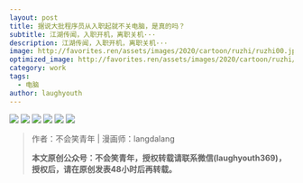 ```yaml
---
layout: post
title: 据说大批程序员从入职起就不关电脑，是真的吗？
subtitle: 江湖传闻，入职开机，离职关机···
description: 江湖传闻，入职开机，离职关机···
image: http://favorites.ren/assets/images/2020/cartoon/ruzhi/ruzhi00.jpg
optimized_image: http://favorites.ren/assets/images/2020/cartoon/ruzhi/ruzhi00.jpg
category: work
tags:
  - 电脑
author: laughyouth
---
```


![](http://favorites.ren/assets/images/2020/cartoon/ruzhi/ruzhi01.jpg)
![](http://favorites.ren/assets/images/2020/cartoon/ruzhi/ruzhi02.jpg)
![](http://favorites.ren/assets/images/2020/cartoon/ruzhi/ruzhi03.jpg)
![](http://favorites.ren/assets/images/2020/cartoon/ruzhi/ruzhi04.jpg)
![](http://favorites.ren/assets/images/2020/cartoon/ruzhi/ruzhi05.jpg)
![](http://favorites.ren/assets/images/2020/cartoon/ruzhi/ruzhi06.jpg)

>作者：不会笑青年 | 漫画师：langdalang
>
>**本文原创公众号：不会笑青年，授权转载请联系微信(laughyouth369)，授权后，请在原创发表48小时后再转载。**


